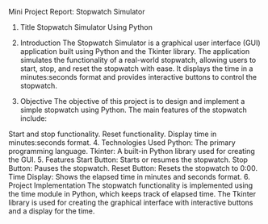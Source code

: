 Mini Project Report: Stopwatch Simulator
1. Title
Stopwatch Simulator Using Python

2. Introduction
The Stopwatch Simulator is a graphical user interface (GUI) application built using Python and the Tkinter library. The application simulates the functionality of a real-world stopwatch, allowing users to start, stop, and reset the stopwatch with ease. It displays the time in a minutes:seconds format and provides interactive buttons to control the stopwatch.

3. Objective
The objective of this project is to design and implement a simple stopwatch using Python. The main features of the stopwatch include:

Start and stop functionality.
Reset functionality.
Display time in minutes:seconds format.
4. Technologies Used
Python: The primary programming language.
Tkinter: A built-in Python library used for creating the GUI.
5. Features
Start Button: Starts or resumes the stopwatch.
Stop Button: Pauses the stopwatch.
Reset Button: Resets the stopwatch to 0:00.
Time Display: Shows the elapsed time in minutes and seconds format.
6. Project Implementation
The stopwatch functionality is implemented using the time module in Python, which keeps track of elapsed time. The Tkinter library is used for creating the graphical interface with interactive buttons and a display for the time.